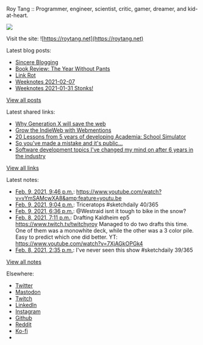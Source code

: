 Roy Tang :: Programmer, engineer, scientist, critic, gamer, dreamer, and kid-at-heart.

![](https://roytang.net/static/img/profile.jpg)

Visit the site: ![https://roytang.net](https://roytang.net)

Latest blog posts:

- [Sincere Blogging](https://roytang.net/2021/02/sincere_blogging/)
- [Book Review: The Year Without Pants](https://roytang.net/2021/02/year_without_pants/)
- [Link Rot](https://roytang.net/2021/02/link-rot/)
- [Weeknotes 2021-02-07](https://roytang.net/2021/02/weeknotes-2021-02-07/)
- [Weeknotes 2021-01-31 Stonks!](https://roytang.net/2021/01/weeknotes-2021-01-31/)

[View all posts](https://roytang.net/blog)

Latest shared links:

- [Why Generation X will save the web](https://roytang.net/2021/02/why-generation-x-will-save-the-web/)
- [Grow the IndieWeb with Webmentions](https://roytang.net/2021/01/grow-the-indieweb-with-webmentions/)
- [20 Lessons from 5 years of developing Academia: School Simulator](https://roytang.net/2021/01/20-lessons-from-5-years-of-developing-academia-school-simulator/)
- [So you&#x27;ve made a mistake and it&#x27;s public...](https://roytang.net/2021/01/so-youve-made-a-mistake-and-its-public/)
- [Software development topics I&#x27;ve changed my mind on after 6 years in the industry](https://roytang.net/2021/01/software-development-topics-ive-changed-my-mind-on-after-6-years-in-the-industry/)

[View all links](https://roytang.net/links)

Latest notes:

- [Feb. 9, 2021, 9:46 p.m.](https://roytang.net/2021/02/1359136696764227589/): https://www.youtube.com/watch?v=vYmSAMcwXA8&amp;feature=youtu.be
- [Feb. 9, 2021, 9:04 p.m.](https://roytang.net/2021/02/1359126069219971073/): Triceratops #sketchdaily 40/365
- [Feb. 9, 2021, 6:36 p.m.](https://roytang.net/2021/02/1359088716749234179/): @Westraid isnt it tough to bike in the snow?
- [Feb. 8, 2021, 7:11 p.m.](https://roytang.net/2021/02/1358735311971483650/): Drafting Kaldheim ep5 https://www.twitch.tv/twitchyroy Managed to do two drafts this time. One of them was a monowhite deck, while the other was a 3 color pile. Easy to predict which one did better. YT: https://www.youtube.com/watch?v=7XjAGkOPGk4
- [Feb. 8, 2021, 2:35 p.m.](https://roytang.net/2021/02/1358665660318928898/): I&#x27;ve never seen this show #sketchdaily 39/365

[View all notes](https://roytang.net/notes)

Elsewhere:

- [Twitter](https://twitter.com/roytang)
- [Mastodon](https://mastodon.technology/@roytang)
- [Twitch](https://twitch.tv/twitchyroy)
- [LinkedIn](https://www.linkedin.com/in/roytang)
- [Instagram](https://instagram.com/roytang0400)
- [Github](https://github.com/roytang)
- [Reddit](https://reddit.com/u/hungryroy)
- [Ko-fi](https://ko-fi.com/roytang)
- [](mailto:hello@roytang.net)
